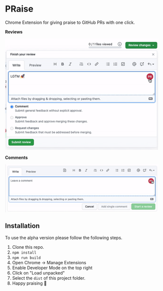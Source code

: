 # PRaise

Chrome Extension for giving praise to GitHub PRs with one click.

**Reviews**

![PRaise Review Demo](./demo-review.gif)

**Comments**

![PRaise Copmment Demo](./demo-comment.gif)

## Installation

To use the alpha version please follow the following steps.

1. Clone this repo.
2. `npm install`
3. `npm run build`
4. Open Chrome -> Manage Extensions
5. Enable Developer Mode on the top right
6. Click on "Load unpacked"
7. Select the `dist` of this project folder.
8. Happy praising 👏
